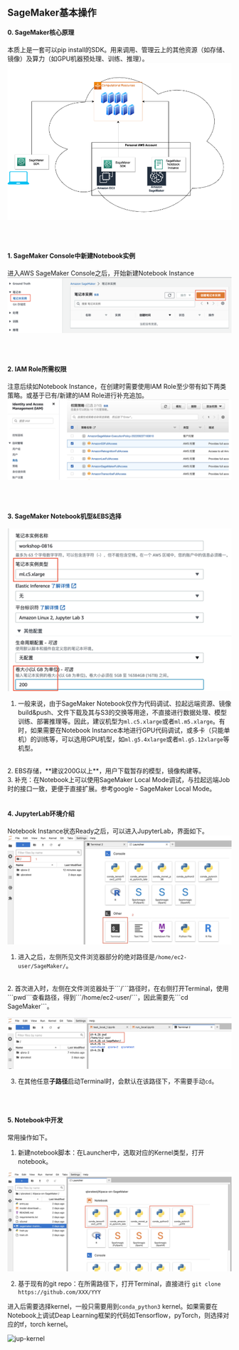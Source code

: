 


## SageMaker基本操作

#### 0. SageMaker核心原理

本质上是一套可以pip install的SDK。用来调用、管理云上的其他资源（如存储、镜像）及算力（如GPU机器预处理、训练、推理）。
![image-20230427132700003](assets/image-20230427132700003.png)

<br />
<br />

#### 1. SageMaker Console中新建Notebook实例

进入AWS SageMaker Console之后，开始新建Notebook Instance
![sm-launch-nb-instance](assets/sm-launch-nb-instance.jpg)

<br />
<br />

#### 2. IAM Role所需权限
注意后续如Notebook Instance，在创建时需要使用IAM Role至少带有如下两类策略。或基于已有/新建的IAM Role进行补充追加。
![sm-iam-role](assets/sm-iam-role.jpg)

<br />
<br />


#### 3. SageMaker Notebook机型&EBS选择

![sm-nb-instance-config](assets/sm-nb-instance-config.jpg)
<br />
1. 一般来说，由于SageMaker Notebook仅作为代码调试、拉起远端资源、镜像build&push、文件下载及其与S3的交换等用途，不直接进行数据处理、模型训练、部署推理等。因此，建议机型为```ml.c5.xlarge```或者```ml.m5.xlarge```。有时，如果需要在Notebook Instance本地进行GPU代码调试，或多卡（只能单机）的训练等，可以选用GPU机型，如```ml.g5.4xlarge```或者```ml.g5.12xlarge```等机型。
<br />
2. EBS存储，**建议200G以上**，用户下载暂存的模型，镜像构建等。
<br />
3. 补充：在Notebook上可以使用SageMaker Local Mode调试，与拉起远端Job时的接口一致，更便于直接扩展。参考google - SageMaker Local Mode。

<br />
<br />

#### 4. JupyterLab环境介绍
Notebook Instance状态Ready之后，可以进入JupyterLab，界面如下。
![jupyterlab](assets/jupyterlab.jpg)
1. 进入之后，左侧所见文件浏览器部分的绝对路径是```/home/ec2-user/SageMaker/```。
<br />
2. 首次进入时，左侧在文件浏览器处于```/```路径时，在右侧打开Terminal，使用```pwd```查看路径，得到```/home/ec2-user/```，因此需要先```cd SageMaker```。
<br />

![default-cd-path](assets/default-cd-path.jpg)

3. 在其他任意**子路径**启动Terminal时，会默认在该路径下，不需要手动```cd```。

<br />
<br />


#### 5. Notebook中开发
常用操作如下。
1. 新建notebook脚本：在Launcher中，选取对应的Kernel类型，打开notebook。

![jup-launcher](assets/jup-launcher.jpg)

2. 基于现有的git repo：在所需路径下，打开Terminal，直接进行
```git clone https://github.com/XXX/YYY```

进入后需要选择kernel，一般只需要用到```conda_python3``` kernel。如果需要在Notebook上调试Deap Learning框架的代码如Tensorflow，pyTorch，则选择对应的tf，torch kernel。

![jup-kernel](assets/jup-kernel.jpg)



